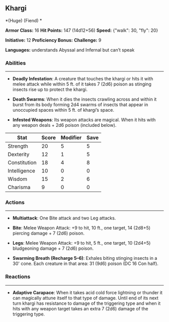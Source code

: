 ## Khargi
*(Huge) (Fiend) *

**Armor Class:** 16
**Hit Points:** 147 (14d12+56)
**Speed:** {"walk": 30, "fly": 20}

**Initiative:** 12
**Proficiency Bonus:**
**Challenge:** 9

**Languages:** understands Abyssal and Infernal but can’t speak

### Abilities
 --- 
- **Deadly Infestation**: A creature that touches the khargi or hits it with melee attack while within 5 ft. of it takes 7 (2d6) poison as stinging insects rise up to protect the khargi.

- **Death Swarms**: When it dies the insects crawling across and within it burst from its body forming 2d4 swarms of insects that appear in unoccupied spaces within 5 ft. of khargi’s space.

- **Infested Weapons**: Its weapon attacks are magical. When it hits with any weapon deals + 2d6 poison (included below).



| Stat | Score | Modifier | Save |
| ---- | ---- | ---- | ---- |
| Strength | 20 | 5 | 5 |
| Dexterity | 12 | 1 | 5 |
| Constitution | 18 | 4 | 8 |
| Intelligence | 10 | 0 | 0 |
| Wisdom | 15 | 2 | 6 |
| Charisma | 9 | 0 | 0 |

### Actions
 --- 
- **Multiattack**: One Bite attack and two Leg attacks.

- **Bite**: Melee Weapon Attack: +9 to hit, 10 ft., one target, 14 (2d8+5) piercing damage + 7 (2d6) poison.

- **Legs**: Melee Weapon Attack: +9 to hit, 5 ft., one target, 10 (2d4+5) bludgeoning damage + 7 (2d6) poison.

- **Swarming Breath (Recharge 5–6)**: Exhales biting stinging insects in a 30' cone. Each creature in that area: 31 (9d6) poison (DC 16 Con half).

### Reactions
 --- 
- **Adaptive Carapace**: When it takes acid cold force lightning or thunder it can magically attune itself to that type of damage. Until end of its next turn khargi has resistance to damage of the triggering type and when it hits with any weapon target takes an extra 7 (2d6) damage of the triggering type.

